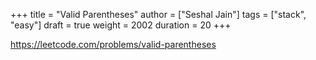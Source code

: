 +++
title = "Valid Parentheses"
author = ["Seshal Jain"]
tags = ["stack", "easy"]
draft = true
weight = 2002
duration = 20
+++

<https://leetcode.com/problems/valid-parentheses>
